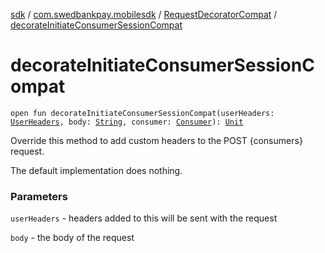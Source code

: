 [sdk](../../index.md) / [com.swedbankpay.mobilesdk](../index.md) / [RequestDecoratorCompat](index.md) / [decorateInitiateConsumerSessionCompat](./decorate-initiate-consumer-session-compat.md)

# decorateInitiateConsumerSessionCompat

`open fun decorateInitiateConsumerSessionCompat(userHeaders: `[`UserHeaders`](../-user-headers/index.md)`, body: `[`String`](https://kotlinlang.org/api/latest/jvm/stdlib/kotlin/-string/index.html)`, consumer: `[`Consumer`](../-consumer/index.md)`): `[`Unit`](https://kotlinlang.org/api/latest/jvm/stdlib/kotlin/-unit/index.html)

Override this method to add custom headers to the POST {consumers} request.

The default implementation does nothing.

### Parameters

`userHeaders` - headers added to this will be sent with the request

`body` - the body of the request
